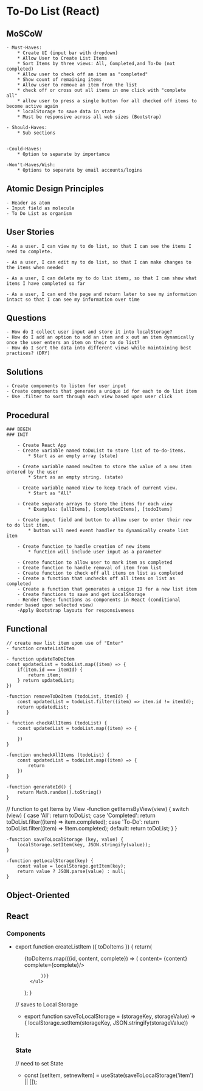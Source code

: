 # To-Do List (React)

## MoSCoW

    - Must-Haves: 
        * Create UI (input bar with dropdown)
        * Allow User to Create List Items
        * Sort Items by three views: All, Completed,and To-Do (not completed)
        * Allow user to check off an item as "completed"
        * Show count of remaining items
        * Allow user to remove an item from the list
        * check off or cross out all items in one click with "complete all"
        * allow user to press a single button for all checked off items to become active again
        * localStorage to save data in state
        * Must be responsive across all web sizes (Bootstrap)

    - Should-Haves: 
        * Sub sections


    -Could-Haves:
        * Option to separate by importance

    -Won't-Haves/Wish:
        * Options to separate by email accounts/logins 

## Atomic Design Principles
    - Header as atom
    - Input field as molecule
    - To Do List as organism


## User Stories
    - As a user. I can view my to do list, so that I can see the items I need to complete.
    
    - As a user, I can edit my to do list, so that I can make changes to the items when needed

    - As a user, I can delete my to do list items, so that I can show what items I have completed so far

    - As a user, I can end the page and return later to see my information intact so that I can see my information over time


## Questions
    - How do I collect user input and store it into localStorage?
    - How do I add an option to add an item and x out an item dynamically once the user enters an item on their to do list?
    - How do I sort the data into different views while maintaining best practices? (DRY)


## Solutions
    - Create components to listen for user input
    - Create components that generate a unique id for each to do list item
    - Use .filter to sort through each view based upon user click


## Procedural
    ### BEGIN
    ### INIT

        - Create React App
        - Create variable named toDoList to store list of to-do-items. 
            * Start as an empty array (state)

        - Create variable named newItem to store the value of a new item entered by the user
            * Start as an empty string. (state)

        - Create variable named View to keep track of current view.
            * Start as "All"

        - Create separate arrays to store the items for each view
            * Examples: [allItems], [completedItems], [todoItems]
            
        - Create input field and button to allow user to enter their new to do list item.
            * button will need event handler to dynamically create list item

        - Create function to handle creation of new items
            * function will include user input as a parameter
        
        - Create function to allow user to mark item as completed
        - Create function to handle removal of item from list
        - Create function to check off all items on list as completed
        - Create a function that unchecks off all items on list as completed
        - Create a function that generates a unique ID for a new list item
        - Create functions to save and get LocalStorage
        - Render these functions as components in React (conditional render based upon selected view)
        -Apply Bootstrap layouts for responsiveness

## Functional
    // create new list item upon use of "Enter"
    - function createListItem

    - function updateToDoItem
    const updatedList = todoList.map((item) => {
        if(item.id === itemId) {
            return item;
        } return updatedList;
    })

    -function removeToDoItem (todoList, itemId) {
        const updatedList = todoList.filter((item) => item.id != itemId);
        return updatedList;
    }

    - function checkAllItems (todoList) {
        const updatedList = todoList.map((item) => {
            
        })
    }

    -function uncheckAllItems (todoList) {
        const updatedList = todoList.map((item) => {
            return
        })
    }

    -function generateId() {
        return Math.random().toString()
    }

// function to get Items by View
    -function getItemsByView(view) {
  switch (view) {
    case 'All':
      return toDoList;
    case 'Completed':
      return toDoList.filter((item) => item.completed);
    case 'To-Do':
      return toDoList.filter((item) => !item.completed);
    default:
      return toDoList;
  }
}


    -function saveToLocalStorage (key, value) {
        localStorage.setItem(key, JSON.stringify(value));
    }

    -function getLocalStorage(key) {
        const value = localStorage.getItem(key);
        return value ? JSON.parse(value) : null;
    }


## Object-Oriented



## React

### Components
- export function createListItem ({ toDoItems }) {
    return(
        <ul>
            {toDoItems.map(({id, content, complete}) => (
                <Item id={id}> content= {content} complete={complete}/>

            ))}
        </ul>
    );
}

// saves to Local Storage
- export function saveToLocalStorage = (storageKey, storageValue) => {
    localStorage.setItem(storageKey, JSON.stringify(storageValue))


};


### State
// need to set State
- const [setItem, setnewItem] = useState(saveToLocalStorage('item') || []);
